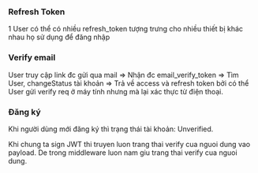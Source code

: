 ### Refresh Token

1 User có thể có nhiều refresh_token tượng trưng cho nhiều thiết bị khác nhau họ sử dụng để đăng nhập

### Verify email

User truy cập link đc gửi qua mail => Nhận đc email_verify_token => Tìm User, changeStatus tài khoản => Trả về access và refresh token bởi có thể User gửi verify req ở máy tính nhưng mà lại xác thực từ điện thoại.

### Đăng ký

Khi người dùng mới đăng ký thì trạng thái tài khoản: Unverified.

Khi chung ta sign JWT thi truyen luon trang thai verify cua nguoi dung vao payload. De trong middleware luon nam giu trang thai verify cua nguoi dung.
